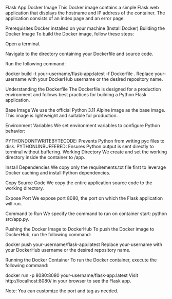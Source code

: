 Flask App Docker Image
This Docker image contains a simple Flask web application that displays the hostname and IP address of the container. The application consists of an index page and an error page.

Prerequisites
Docker installed on your machine (Install Docker)
Building the Docker Image
To build the Docker image, follow these steps:

Open a terminal.

Navigate to the directory containing your Dockerfile and source code.

Run the following command:

docker build -t your-username/flask-app:latest -f Dockerfile .
Replace your-username with your DockerHub username or the desired repository name.

Understanding the Dockerfile
The Dockerfile is designed for a production environment and follows best practices for building a Python Flask application.

Base Image
We use the official Python 3.11 Alpine image as the base image. This image is lightweight and suitable for production.

Environment Variables
We set environment variables to configure Python behavior:

PYTHONDONTWRITEBYTECODE: Prevents Python from writing pyc files to disk.
PYTHONUNBUFFERED: Ensures Python output is sent directly to terminal without buffering.
Working Directory
We create and set the working directory inside the container to /app.

Install Dependencies
We copy only the requirements.txt file first to leverage Docker caching and install Python dependencies.

Copy Source Code
We copy the entire application source code to the working directory.

Expose Port
We expose port 8080, the port on which the Flask application will run.

Command to Run
We specify the command to run on container start: python src/app.py.

Pushing the Docker Image to DockerHub
To push the Docker image to DockerHub, run the following command:

docker push your-username/flask-app:latest
Replace your-username with your DockerHub username or the desired repository name.

Running the Docker Container
To run the Docker container, execute the following command:

docker run -p 8080:8080 your-username/flask-app:latest
Visit http://localhost:8080/ in your browser to see the Flask app.

Note: You can customize the port and tag as needed.
